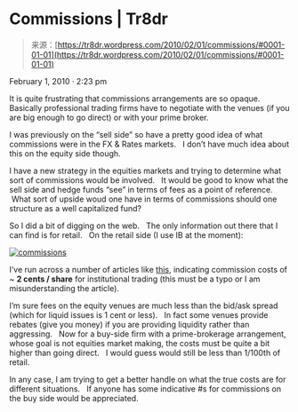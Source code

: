 <!--yml
category: 未分类
date: 2024-05-18 15:34:22
-->

# Commissions | Tr8dr

> 来源：[https://tr8dr.wordpress.com/2010/02/01/commissions/#0001-01-01](https://tr8dr.wordpress.com/2010/02/01/commissions/#0001-01-01)

February 1, 2010 · 2:23 pm

It is quite frustrating that commissions arrangements are so opaque.   Basically professional trading firms have to negotiate with the venues (if you are big enough to go direct) or with your prime broker.

I was previously on the “sell side” so have a pretty good idea of what commissions were in the FX & Rates markets.   I don’t have much idea about this on the equity side though.

I have a new strategy in the equities markets and trying to determine what sort of commissions would be involved.   It would be good to know what the sell side and hedge funds “see” in terms of fees as a point of reference.    What sort of upside woud one have in terms of commissions should one structure as a well capitalized fund?

So I did a bit of digging on the web.   The only information out there that I can find is for retail.   On the retail side (I use IB at the moment):

[![](img/fbf4a4a7045d5ab8aec68f3769b69ecb.png "commissions")](https://tr8dr.wordpress.com/wp-content/uploads/2010/02/commissions.png)

I’ve run across a number of articles like [this](http://www.advancedtrading.com/managingthedesk/showArticle.jhtml?articleID=218401221), indicating commission costs of ~ **2 cents / share** for institutional trading (this must be a typo or I am misunderstanding the article).

I’m sure fees on the equity venues are much less than the bid/ask spread (which for liquid issues is 1 cent or less).   In fact some venues provide rebates (give you money) if you are providing liquidity rather than aggressing.   Now for a buy-side firm with a prime-brokerage arrangement, whose goal is not equities market making, the costs must be quite a bit higher than going direct.   I would guess would still be less than 1/100th of retail.

In any case, I am trying to get a better handle on what the true costs are for different situations.   If anyone has some indicative #s for commissions on the buy side would be appreciated.